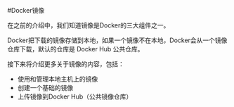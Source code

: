 #Docker镜像

在之前的介绍中，我们知道镜像是Docker的三大组件之一。

Docker把下载的镜像存储到本地，如果一个镜像不在本地，Docker会从一个镜像仓库下载，默认的仓库是 Docker Hub 公共仓库。

接下来将介绍更多关于镜像的内容，包括：
* 使用和管理本地主机上的镜像
* 创建一个基础的镜像
* 上传镜像到Docker Hub（公共镜像仓库）
